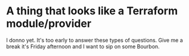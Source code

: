 # A thing that looks like a Terraform module/provider

I donno yet. It's too early to answer these types of questions.
Give me a break it's Friday afternoon and I want to sip on some Bourbon.
